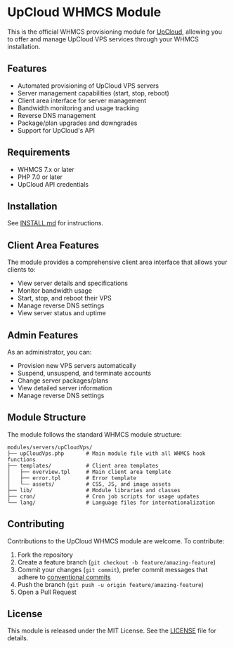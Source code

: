 # UpCloud WHMCS Module

This is the official WHMCS provisioning module for [UpCloud](https://upcloud.com/), allowing you to offer and manage UpCloud VPS services through your WHMCS installation.

## Features

- Automated provisioning of UpCloud VPS servers
- Server management capabilities (start, stop, reboot)
- Client area interface for server management
- Bandwidth monitoring and usage tracking
- Reverse DNS management
- Package/plan upgrades and downgrades
- Support for UpCloud's API

## Requirements

- WHMCS 7.x or later
- PHP 7.0 or later
- UpCloud API credentials

## Installation

See [INSTALL.md](docs/INSTALL.md) for instructions.

## Client Area Features

The module provides a comprehensive client area interface that allows your clients to:

- View server details and specifications
- Monitor bandwidth usage
- Start, stop, and reboot their VPS
- Manage reverse DNS settings
- View server status and uptime

## Admin Features

As an administrator, you can:

- Provision new VPS servers automatically
- Suspend, unsuspend, and terminate accounts
- Change server packages/plans
- View detailed server information
- Manage reverse DNS settings

## Module Structure

The module follows the standard WHMCS module structure:

```
modules/servers/upCloudVps/
├── upCloudVps.php       # Main module file with all WHMCS hook functions
├── templates/           # Client area templates
│   ├── overview.tpl     # Main client area template
│   ├── error.tpl        # Error template
│   └── assets/          # CSS, JS, and image assets
├── lib/                 # Module libraries and classes
├── cron/                # Cron job scripts for usage updates
└── lang/                # Language files for internationalization
```

## Contributing

Contributions to the UpCloud WHMCS module are welcome. To contribute:

1. Fork the repository
2. Create a feature branch (`git checkout -b feature/amazing-feature`)
3. Commit your changes (`git commit`), prefer commit messages that adhere to [conventional commits](https://www.conventionalcommits.org)
4. Push the branch (`git push -u origin feature/amazing-feature`)
5. Open a Pull Request

## License

This module is released under the MIT License. See the [LICENSE](LICENSE) file for details.